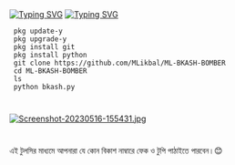 ##
[![Typing SVG](https://readme-typing-svg.demolab.com?font=Fira+Code&size=30&pause=1000&color=FF0000&width=435&lines=ML-BKASH-BOMBER%F0%9F%94%A5)](https://git.io/typing-svg)
[![Typing SVG](https://readme-typing-svg.demolab.com?font=Fira+Code&size=25&pause=1000&color=F8FF00&width=435&lines=INSTALLING+MY+TOOLS%F0%9F%98%8A)](https://git.io/typing-svg)
     
     pkg update-y
     pkg upgrade-y
     pkg install git
     pkg install python
     git clone https://github.com/MLikbal/ML-BKASH-BOMBER
     cd ML-BKASH-BOMBER
     ls
     python bkash.py
#
[![Screenshot-20230516-155431.jpg](https://i.postimg.cc/263K1PRB/Screenshot-20230516-155431.jpg)](https://postimg.cc/S2Fr51Ky)
#
এই টুলসির মাধ্যমে আপনারা যে কোন বিকাশ নাম্বারে ফেক ও টুপি পাঠাইতে পারবেন।😊
